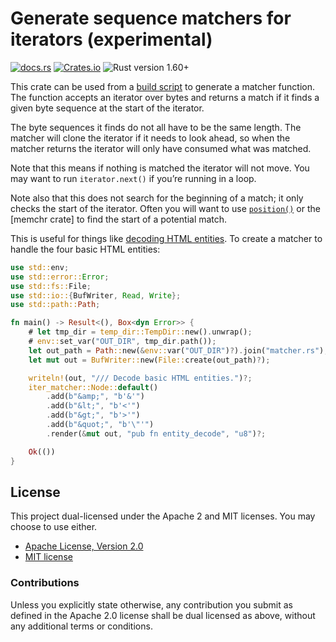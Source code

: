 # Generate sequence matchers for iterators (experimental)

[![docs.rs](https://img.shields.io/docsrs/iter-matcher)][docs.rs]
[![Crates.io](https://img.shields.io/crates/v/iter-matcher)][crates.io]
![Rust version 1.60+](https://img.shields.io/badge/Rust%20version-1.60%2B-success)

This crate can be used from a [build script] to generate a matcher function. The
function accepts an iterator over bytes and returns a match if it finds a given
byte sequence at the start of the iterator.

The byte sequences it finds do not all have to be the same length. The matcher
will clone the iterator if it needs to look ahead, so when the matcher returns
the iterator will only have consumed what was matched.

Note that this means if nothing is matched the iterator will not move. You may
want to run `iterator.next()` if you’re running in a loop.

Note also that this does not search for the beginning of a match; it only checks
the start of the iterator. Often you will want to use [`position()`] or
the [memchr crate] to find the start of a potential match.

This is useful for things like [decoding HTML entities][htmlize]. To create a
matcher to handle the four basic HTML entities:

```rust
use std::env;
use std::error::Error;
use std::fs::File;
use std::io::{BufWriter, Read, Write};
use std::path::Path;

fn main() -> Result<(), Box<dyn Error>> {
    # let tmp_dir = temp_dir::TempDir::new().unwrap();
    # env::set_var("OUT_DIR", tmp_dir.path());
    let out_path = Path::new(&env::var("OUT_DIR")?).join("matcher.rs");
    let mut out = BufWriter::new(File::create(out_path)?);

    writeln!(out, "/// Decode basic HTML entities.")?;
    iter_matcher::Node::default()
        .add(b"&amp;", "b'&'")
        .add(b"&lt;", "b'<'")
        .add(b"&gt;", "b'>'")
        .add(b"&quot;", "b'\"'")
        .render(&mut out, "pub fn entity_decode", "u8")?;

    Ok(())
}
```

## License

This project dual-licensed under the Apache 2 and MIT licenses. You may choose
to use either.

  * [Apache License, Version 2.0](LICENSE-APACHE)
  * [MIT license](LICENSE-MIT)

### Contributions

Unless you explicitly state otherwise, any contribution you submit as defined
in the Apache 2.0 license shall be dual licensed as above, without any
additional terms or conditions.

[docs.rs]: https://docs.rs/iter-matcher/latest/iter_matcher/
[crates.io]: https://crates.io/crates/iter-matcher
[build script]: https://doc.rust-lang.org/cargo/reference/build-scripts.html
[`position()`]: https://doc.rust-lang.org/std/iter/trait.Iterator.html#method.position
[memchr]: http://docs.rs/memchr
[htmlize]: https://crates.io/crates/htmlize
